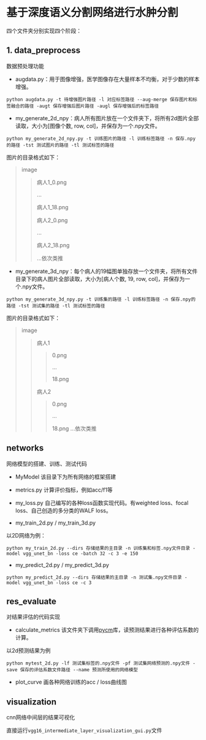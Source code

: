 # 基于深度语义分割网络进行水肿分割

四个文件夹分别实现四个阶段：

## 1. data_preprocess
数据预处理功能

* augdata.py：用于图像增强，医学图像存在大量样本不均衡，对于少数的样本增强。
```
python augdata.py -t 待增强图片路径 -l 对应标签路径 --aug-merge 保存图片和标签融合的路径 -augt 保存增强后图片路径 -augl 保存增强后的标签路径
```
* my_generate_2d_npy：病人所有图片放在一个文件夹下，将所有2d图片全部读取，大小为[图像个数, row, col]，并保存为一个.npy文件。
```
python my_generate_2d_npy.py -t 训练图片的路径 -l 训练标签路径 -n 保存.npy的路径 -tst 测试图片的路径 -tl 测试标签的路径
```

图片的目录格式如下：
>image
>>病人1_0.png
>>
>>...
>>
>>病人1_18.png
>>
>>病人2_0.png
>>
>>...
>>
>>病人2_18.png
>>
>>...依次类推

* my_generate_3d_npy：每个病人的19幅图单独存放一个文件夹，将所有文件目录下的病人图片全部读取，大小为[病人个数, 19, row, col]，并保存为一个.npy文件。
```
python my_generate_3d_npy.py -t 训练集的路径 -l 训练标签路径 -n 保存.npy的路径 -tst 测试集的路径 -tl 测试标签的路径
```
图片的目录格式如下：

>image
>>病人1
>>>0.png
>>>
>>>...
>>>
>>>18.png
>> 
>>病人2
>>>0.png
>>>
>>>...
>>>
>>>18.png
>>...依次类推

## networks
网络模型的搭建、训练、测试代码

* MyModel
该目录下为所有网络的框架搭建

* metrics.py
计算评价指标，例如acc/f1等

* my_loss.py
自己编写的各种loss函数实现代码。有weighted loss、focal loss、自己创造的多分类的WALF loss。

* my_train_2d.py / my_train_3d.py

以2D网络为例：
```训练代码
python my_train_2d.py --dirs 存储结果的主目录 -n 训练集和标签.npy文件目录 -model vgg_unet_bn -loss ce -batch 32 -c 3 -e 150
```

* my_predict_2d.py / my_predict_3d.py
```测试代码
python my_predict_2d.py --dirs 存储结果的主目录 -n 测试集.npy文件目录 -model vgg_unet_bn -loss ce -c 3
```
## res_evaluate
对结果评估的代码实现
* calculate_metrics
该文件夹下调用[pycm](https://pypi.org/project/pycm/)库，读预测结果进行各种评估系数的计算。

以2d预测结果为例
```
python mytest_2d.py -lf 测试集标签的.npy文件 -pf 测试集网络预测的.npy文件 -save 保存的评估系数文件路径 --name 预测所使用的网络模型
```
* plot_curve
画各种网络训练的acc / loss曲线图

## visualization
cnn网络中间层的结果可视化

直接运行`vgg16_intermediate_layer_visualization_gui.py`文件
